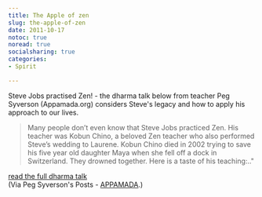 ```yaml
---
title: The Apple of zen
slug: the-apple-of-zen
date: 2011-10-17
notoc: true
noread: true
socialsharing: true
categories: 
- Spirit

---
```

Steve Jobs practised Zen! - the dharma talk below from teacher&#xa0;Peg Syverson (Appamada.org) considers Steve's legacy and how to apply his approach to our lives.

> Many people don&#x2019;t even know that Steve Jobs practiced Zen. His teacher was Kobun Chino, a beloved Zen teacher who also performed Steve&#x2019;s wedding to Laurene. Kobun Chino died in 2002 trying to save his five year old daughter Maya when she fell off a dock in Switzerland. They drowned together. Here is a taste of his teaching:.."
  
[read the full dharma talk][appamada]  
(Via Peg Syverson's Posts - [APPAMADA][appamada 2].) 

[appamada]: http://community.appamada.org/xn/detail/2712017:BlogPost:22752
[appamada 2]: http://www.appamada.org/
